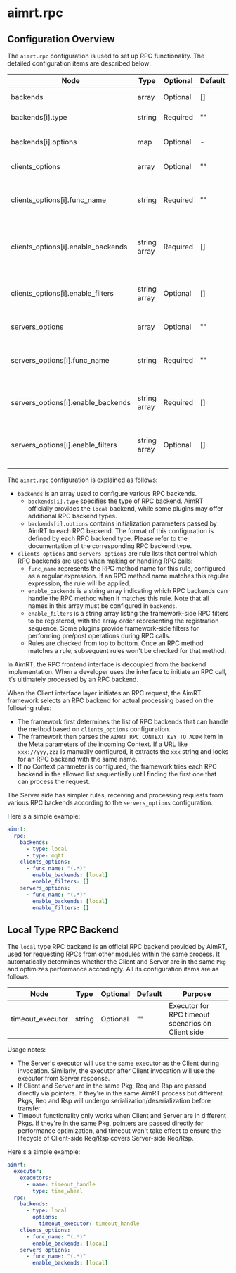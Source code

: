 # aimrt.rpc

## Configuration Overview

The `aimrt.rpc` configuration is used to set up RPC functionality. The detailed configuration items are described below:

| Node                                | Type      | Optional | Default | Purpose |
| ----                                | ----      | ----     | ----    | ----    |
| backends                            | array     | Optional | []      | List of RPC backends |
| backends[i].type                    | string    | Required | ""      | Type of RPC backend |
| backends[i].options                 | map       | Optional | -       | Configuration for specific RPC backend |
| clients_options                     | array     | Optional | ""      | RPC Client configuration |
| clients_options[i].func_name        | string    | Required | ""      | RPC Client name (supports regular expressions) |
| clients_options[i].enable_backends  | string array | Required | [] | List of allowed RPC backends for the RPC Client |
| clients_options[i].enable_filters   | string array | Optional | [] | List of framework-side filters to load for RPC Client |
| servers_options                     | array     | Optional | ""      | RPC Server configuration |
| servers_options[i].func_name        | string    | Required | ""      | RPC Server name (supports regular expressions) |
| servers_options[i].enable_backends  | string array | Required | [] | List of allowed RPC backends for RPC Server |
| servers_options[i].enable_filters   | string array | Optional | [] | List of framework-side filters to load for RPC Server |

The `aimrt.rpc` configuration is explained as follows:
- `backends` is an array used to configure various RPC backends.
  - `backends[i].type` specifies the type of RPC backend. AimRT officially provides the `local` backend, while some plugins may offer additional RPC backend types.
  - `backends[i].options` contains initialization parameters passed by AimRT to each RPC backend. The format of this configuration is defined by each RPC backend type. Please refer to the documentation of the corresponding RPC backend type.
- `clients_options` and `servers_options` are rule lists that control which RPC backends are used when making or handling RPC calls:
  - `func_name` represents the RPC method name for this rule, configured as a regular expression. If an RPC method name matches this regular expression, the rule will be applied.
  - `enable_backends` is a string array indicating which RPC backends can handle the RPC method when it matches this rule. Note that all names in this array must be configured in `backends`.
  - `enable_filters` is a string array listing the framework-side RPC filters to be registered, with the array order representing the registration sequence. Some plugins provide framework-side filters for performing pre/post operations during RPC calls.
  - Rules are checked from top to bottom. Once an RPC method matches a rule, subsequent rules won't be checked for that method.

In AimRT, the RPC frontend interface is decoupled from the backend implementation. When a developer uses the interface to initiate an RPC call, it's ultimately processed by an RPC backend.

When the Client interface layer initiates an RPC request, the AimRT framework selects an RPC backend for actual processing based on the following rules:
- The framework first determines the list of RPC backends that can handle the method based on `clients_options` configuration.
- The framework then parses the `AIMRT_RPC_CONTEXT_KEY_TO_ADDR` item in the Meta parameters of the incoming Context. If a URL like `xxx://yyy,zzz` is manually configured, it extracts the `xxx` string and looks for an RPC backend with the same name.
- If no Context parameter is configured, the framework tries each RPC backend in the allowed list sequentially until finding the first one that can process the request.

The Server side has simpler rules, receiving and processing requests from various RPC backends according to the `servers_options` configuration.

Here's a simple example:
```yaml
aimrt:
  rpc:
    backends:
      - type: local
      - type: mqtt
    clients_options:
      - func_name: "(.*)"
        enable_backends: [local]
        enable_filters: []
    servers_options:
      - func_name: "(.*)"
        enable_backends: [local]
        enable_filters: []
```

## Local Type RPC Backend

The `local` type RPC backend is an official RPC backend provided by AimRT, used for requesting RPCs from other modules within the same process. It automatically determines whether the Client and Server are in the same `Pkg` and optimizes performance accordingly. All its configuration items are as follows:

| Node                          | Type      | Optional | Default | Purpose |
| ----                          | ----      | ----     | ----    | ----    |
| timeout_executor              | string    | Optional | ""      | Executor for RPC timeout scenarios on Client side |

Usage notes:
- The Server's executor will use the same executor as the Client during invocation. Similarly, the executor after Client invocation will use the executor from Server response.
- If Client and Server are in the same Pkg, Req and Rsp are passed directly via pointers. If they're in the same AimRT process but different Pkgs, Req and Rsp will undergo serialization/deserialization before transfer.
- Timeout functionality only works when Client and Server are in different Pkgs. If they're in the same Pkg, pointers are passed directly for performance optimization, and timeout won't take effect to ensure the lifecycle of Client-side Req/Rsp covers Server-side Req/Rsp.

Here's a simple example:
```yaml
aimrt:
  executor:
    executors:
      - name: timeout_handle
        type: time_wheel
  rpc:
    backends:
      - type: local
        options:
          timeout_executor: timeout_handle
    clients_options:
      - func_name: "(.*)"
        enable_backends: [local]
    servers_options:
      - func_name: "(.*)"
        enable_backends: [local]
```
